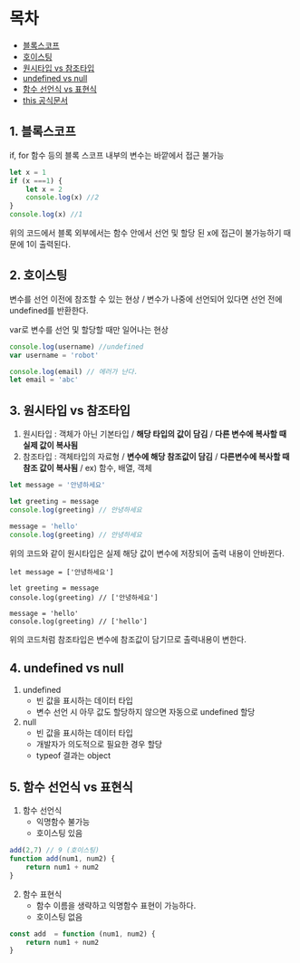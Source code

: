 # 목차
- [블록스코프](#1-블록스코프)
- [호이스팅](#2-호이스팅)
- [원시타입 vs 참조타입](#3-원시타입-vs-참조타입)
- [undefined vs null](#4-undefined-vs-null)
- [함수 선언식 vs 표현식](#5-함수-선언식-vs-표현식)
- [this 공식문서](https://developer.mozilla.org/ko/docs/Web/JavaScript/Reference/Operators/this)

## 1. 블록스코프

if, for 함수 등의 블록 스코프 내부의 변수는 바깥에서 접근 불가능

```javascript
let x = 1
if (x ===1) {
    let x = 2
    console.log(x) //2
}
console.log(x) //1
```

위의 코드에서 블록 외부에서는 함수 안에서 선언 및 할당 된 x에 접근이 불가능하기 때문에 1이 출력된다.



## 2. 호이스팅

변수를 선언 이전에 참조할 수 있는 현상 / 변수가 나중에 선언되어 있다면 선언 전에 undefined를 반환한다.

var로 변수를 선언 및 할당할 때만 일어나는 현상

```javascript
console.log(username) //undefined
var username = 'robot'

console.log(email) // 에러가 난다.
let email = 'abc'
```



## 3. 원시타입 vs 참조타입

1. 원시타입 : 객체가 아닌 기본타입 / **해당 타입의 값이 담김** / **다른 변수에 복사할 때 실제 값이 복사됨**
2. 참조타입 : 객체타입의 자료형 / **변수에 해당 참조값이 담김** / **다른변수에 복사할 때 참조 값이 복사됨** / ex) 함수, 배열, 객체

```javascript
let message = '안녕하세요'

let greeting = message
console.log(greeting) // 안녕하세요

message = 'hello'
console.log(greeting) // 안녕하세요
```

위의 코드와 같이 원시타입은 실제 해당 값이 변수에 저장되어 출력 내용이 안바뀐다.



```
let message = ['안녕하세요']

let greeting = message
console.log(greeting) // ['안녕하세요']

message = 'hello'
console.log(greeting) // ['hello']
```

위의 코드처럼 참조타입은 변수에 참조값이 담기므로 출력내용이 변한다.

## 4. undefined vs null

1. undefined
   - 빈 값을 표시하는 데이터 타입
   - 변수 선언 시 아무 값도 할당하지 않으면 자동으로 undefined 할당
2. null
   - 빈 값을 표시하는 데이터 타입
   - 개발자가 의도적으로 필요한 경우 할당
   - typeof 결과는 object



## 5. 함수 선언식 vs 표현식

1. 함수 선언식
   - 익명함수 불가능
   - 호이스팅 있음

```javascript
add(2,7) // 9 (호이스팅)
function add(num1, num2) {
    return num1 + num2
}
```



2. 함수 표현식
   - 함수 이름을 생략하고 익명함수 표현이 가능하다.
   - 호이스팅 없음

```javascript
const add  = function (num1, num2) {
    return num1 + num2
}
```

